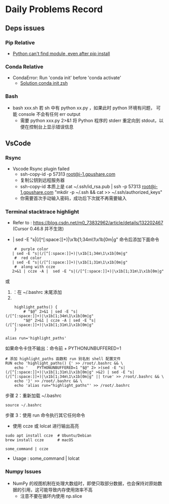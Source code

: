 

# Daily Problems Record


## Deps issues


### Pip Relative
- [Python can't find module, even after pip install](https://www.reddit.com/r/learnpython/comments/osvtik/python_cant_find_module_even_after_pip_install/)



### Conda Relative
- CondaError: Run 'conda init' before 'conda activate'
  - [Solution conda init zsh](https://stackoverflow.com/a/78101613/10247834)

### Bash
- bash xxx.sh 若 sh 中有 python xx.py ，如果此时 python 环境有问题， 可能 console 不会有任何 err output
  - 需要 python xxx.py 2>&1 将 Python 程序的 stderr 重定向到 stdout，以便在控制台上显示错误信息

## VsCode

### Rsync
- Vscode Rsync plugin failed 
  - ssh-copy-id -p 57313 root@i-1.gpushare.com
  - 复制公钥到远程服务器
  - ssh-copy-id 本质上是 cat ~/.ssh/id_rsa.pub | ssh -p 57313 root@i-1.gpushare.com "mkdir -p ~/.ssh && cat >> ~/.ssh/authorized_keys"
  - 你需要首次手动输入密码，成功后下次就不再需要输入


### Terminal stacktrace highlight
- Refer to : https://blog.csdn.net/m0_73832962/article/details/132202467 (Cursor 0.46.8 并不生效)

- | sed -E "s|(/[^[:space:]]+)|\x1b[1;34m\1\x1b[0m|g"
命令后添加下面命令
```aiignore
    #  purple color
   | sed -E "s|(/[^[:space:]]+)|\x1b[1;34m\1\x1b[0m|g"
    #  red color
   | sed -E "s|(/[^[:space:]]+)|\x1b[1;31m\1\x1b[0m|g"
    #  along with ccze
   2>&1 | ccze -A |  sed -E "s|(/[^[:space:]]+)|\x1b[1;31m\1\x1b[0m|g"

```
或

1. ：在 ~/.bashrc 末尾添加
2. 
```aiignore
    highlight_paths() {
        # "$@" 2>&1 | sed -E "s|(/[^[:space:]]+)|\x1b[1;34m\1\x1b[0m|g"
        "$@" 2>&1 | ccze -A | sed -E "s|(/[^[:space:]]+)|\x1b[1;31m\1\x1b[0m|g"
    }

alias run='highlight_paths'
```

如果命令卡住不输出：命令前 + PYTHONUNBUFFERED=1
```aiignore
# 添加 highlight_paths 函数和 run 别名到 shell 配置文件
RUN echo 'highlight_paths() {' >> /root/.bashrc && \
    echo '    PYTHONUNBUFFERED=1 "$@" 2> >(sed -E "s|(/[^[:space:]]+)|\x1b[1;31m\1\x1b[0m|g" >&2) | sed -E "s|(/[^[:space:]]+)|\x1b[1;34m\1\x1b[0m|g" || true' >> /root/.bashrc && \
    echo '}' >> /root/.bashrc && \
    echo 'alias run="highlight_paths"' >> /root/.bashrc
```

步骤 2：重新加载 ~/.bashrc
```aiignore
source ~/.bashrc
```

步骤 3：使用 run 命令执行其它任何命令


- 使用 ccze 或 lolcat 进行输出高亮
```aiignore
sudo apt install ccze  # Ubuntu/Debian
brew install ccze      # macOS

some_command | ccze
```
- Usage : some_command | lolcat


### Numpy Issues
- NumPy 的视图机制在处理大数组时，即使只取部分数据，也会保持对原始数据的引用，这可能导致内存使用效率不高
  - 注意不要在循环内使用 np.slice 


